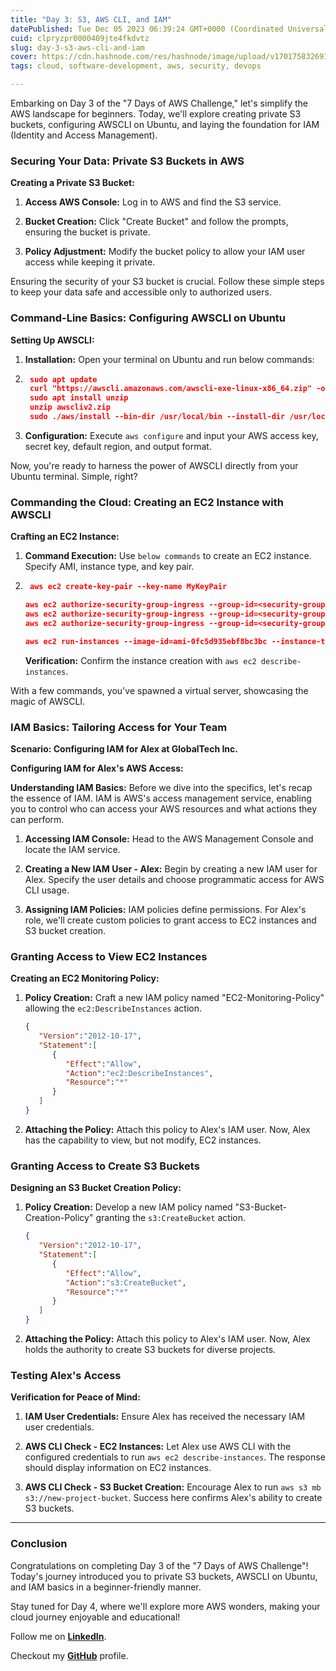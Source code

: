 ```yaml
---
title: "Day 3: S3, AWS CLI, and IAM"
datePublished: Tue Dec 05 2023 06:39:24 GMT+0000 (Coordinated Universal Time)
cuid: clpryzpr0000409jte4fkdvtz
slug: day-3-s3-aws-cli-and-iam
cover: https://cdn.hashnode.com/res/hashnode/image/upload/v1701758326913/dc1f05f8-8c28-41c6-b9c4-92d313c82f35.png
tags: cloud, software-development, aws, security, devops

---
```


Embarking on Day 3 of the "7 Days of AWS Challenge," let's simplify the AWS landscape for beginners. Today, we'll explore creating private S3 buckets, configuring AWSCLI on Ubuntu, and laying the foundation for IAM (Identity and Access Management).

### **Securing Your Data: Private S3 Buckets in AWS**

**Creating a Private S3 Bucket:**

1. **Access AWS Console:** Log in to AWS and find the S3 service.
    
2. **Bucket Creation:** Click "Create Bucket" and follow the prompts, ensuring the bucket is private.
    
3. **Policy Adjustment:** Modify the bucket policy to allow your IAM user access while keeping it private.
    

Ensuring the security of your S3 bucket is crucial. Follow these simple steps to keep your data safe and accessible only to authorized users.

### **Command-Line Basics: Configuring AWSCLI on Ubuntu**

**Setting Up AWSCLI:**

1. **Installation:** Open your terminal on Ubuntu and run below commands:
    
2. ```json
    sudo apt update
    curl "https://awscli.amazonaws.com/awscli-exe-linux-x86_64.zip" -o "awscliv2.zip"
    sudo apt install unzip
    unzip awscliv2.zip
    sudo ./aws/install --bin-dir /usr/local/bin --install-dir /usr/local/aws-cli --update
    ```
    
3. **Configuration:** Execute `aws configure` and input your AWS access key, secret key, default region, and output format.
    

Now, you're ready to harness the power of AWSCLI directly from your Ubuntu terminal. Simple, right?

### **Commanding the Cloud: Creating an EC2 Instance with AWSCLI**

**Crafting an EC2 Instance:**

1. **Command Execution:** Use `below commands` to create an EC2 instance. Specify AMI, instance type, and key pair.
    
2. ```json
    aws ec2 create-key-pair --key-name MyKeyPair
    ```
    
    ```json
    aws ec2 authorize-security-group-ingress --group-id=<security-group-id> --protocol=tcp --port=443 --cidr=0.0.0.0/0
    aws ec2 authorize-security-group-ingress --group-id=<security-group-id> --protocol=tcp --port=22 --cidr=0.0.0.0/0
    aws ec2 authorize-security-group-ingress --group-id=<security-group-id> --protocol=tcp --p
    ```
    
    ```json
    aws ec2 run-instances --image-id=ami-0fc5d935ebf8bc3bc --instance-type=t2.micro --region=u
    ```
    
    **Verification:** Confirm the instance creation with `aws ec2 describe-instances`.
    

With a few commands, you've spawned a virtual server, showcasing the magic of AWSCLI.

### **IAM Basics: Tailoring Access for Your Team**

**Scenario: Configuring IAM for Alex at GlobalTech Inc.**

**Configuring IAM for Alex's AWS Access:**

**Understanding IAM Basics:** Before we dive into the specifics, let's recap the essence of IAM. IAM is AWS's access management service, enabling you to control who can access your AWS resources and what actions they can perform.

1. **Accessing IAM Console:** Head to the AWS Management Console and locate the IAM service.
    
2. **Creating a New IAM User - Alex:** Begin by creating a new IAM user for Alex. Specify the user details and choose programmatic access for AWS CLI usage.
    
3. **Assigning IAM Policies:** IAM policies define permissions. For Alex's role, we'll create custom policies to grant access to EC2 instances and S3 bucket creation.
    

### **Granting Access to View EC2 Instances**

**Creating an EC2 Monitoring Policy:**

1. **Policy Creation:** Craft a new IAM policy named "EC2-Monitoring-Policy" allowing the `ec2:DescribeInstances` action.
    
    ```json
    {
       "Version":"2012-10-17",
       "Statement":[
          {
             "Effect":"Allow",
             "Action":"ec2:DescribeInstances",
             "Resource":"*"
          }
       ]
    }
    ```
    
2. **Attaching the Policy:** Attach this policy to Alex's IAM user. Now, Alex has the capability to view, but not modify, EC2 instances.
    

### **Granting Access to Create S3 Buckets**

**Designing an S3 Bucket Creation Policy:**

1. **Policy Creation:** Develop a new IAM policy named "S3-Bucket-Creation-Policy" granting the `s3:CreateBucket` action.
    
    ```json
    {
       "Version":"2012-10-17",
       "Statement":[
          {
             "Effect":"Allow",
             "Action":"s3:CreateBucket",
             "Resource":"*"
          }
       ]
    }
    ```
    
2. **Attaching the Policy:** Attach this policy to Alex's IAM user. Now, Alex holds the authority to create S3 buckets for diverse projects.
    

### **Testing Alex's Access**

**Verification for Peace of Mind:**

1. **IAM User Credentials:** Ensure Alex has received the necessary IAM user credentials.
    
2. **AWS CLI Check - EC2 Instances:** Let Alex use AWS CLI with the configured credentials to run `aws ec2 describe-instances`. The response should display information on EC2 instances.
    
3. **AWS CLI Check - S3 Bucket Creation:** Encourage Alex to run `aws s3 mb s3://new-project-bucket`. Success here confirms Alex's ability to create S3 buckets.
    

---

### **Conclusion**

Congratulations on completing Day 3 of the "7 Days of AWS Challenge"! Today's journey introduced you to private S3 buckets, AWSCLI on Ubuntu, and IAM basics in a beginner-friendly manner.

Stay tuned for Day 4, where we'll explore more AWS wonders, making your cloud journey enjoyable and educational!

Follow me on [**LinkedIn**](https://www.linkedin.com/in/arjunmenon-devops/).

Checkout my [**GitHub**](https://github.com/ArjunMnn) profile.